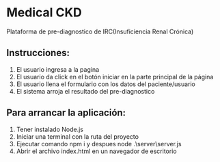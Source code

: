 # Medical CKD
Plataforma de pre-diagnostico de IRC(Insuficiencia Renal Crónica)

## Instrucciones:
1. El usuario ingresa a la pagina <Nombre de la pagina>
2. El usuario da click en el botón iniciar en la parte principal de la página
3. El usuario llena el formulario con los datos del paciente/usuario
4. El sistema arroja el resultado del pre-diagnostico

## Para arrancar la aplicación:
1. Tener instalado Node.js
2. Iniciar una terminal con la ruta del proyecto 
3. Ejecutar comando npm i y despues node .\server\server.js
4. Abrir el archivo index.html en un navegador de escritorio
